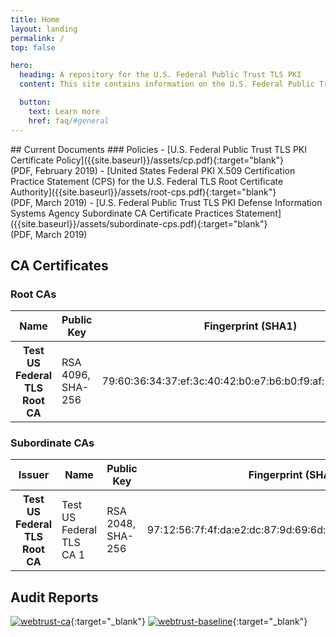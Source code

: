 ```yaml
---
title: Home
layout: landing
permalink: /
top: false

hero:
  heading: A repository for the U.S. Federal Public Trust TLS PKI
  content: This site contains information on the U.S. Federal Public Trust Transport Layer Security (TLS) Public Key Infrastructure (PKI), an infrastructure which supports automated issuance of digital certificates for Federal .mil and .gov web services.

  button:
    text: Learn more
    href: faq/#general
---
```


<section class="usa-section">
  <div class="usa-grid usa-content">
<div class="usa-width-one-whole">
## Current Documents
### Policies
- [U.S. Federal Public Trust TLS PKI Certificate Policy]({{site.baseurl}}/assets/cp.pdf){:target="blank"} <br>(PDF, February 2019)
- [United States Federal PKI X.509 Certification Practice Statement (CPS) for the U.S. Federal TLS Root Certificate Authority]({{site.baseurl}}/assets/root-cps.pdf){:target="blank"}<br>(PDF, March 2019)
- [U.S. Federal Public Trust TLS PKI Defense Information Systems Agency Subordinate CA Certificate Practices Statement]({{site.baseurl}}/assets/subordinate-cps.pdf){:target="blank"}<br>(PDF, March 2019) 

## CA Certificates
### Root CAs
<table>
  <thead>
    <tr>
      <th scope="col">Name</th>
      <th scope="col">Public Key</th>
      <th scope="col">Fingerprint (SHA1)</th>
      <th scope="col">Valid Until</th>
      <th scope="col">Links</th>
      <th scope="col">Tests</th>
    </tr>
  </thead>
  <tbody>
    <tr>
      <th scope="row">Test US Federal TLS Root CA</th>
      <td>RSA 4096, SHA-256</td>
      <td>79:60:36:34:37:ef:3c:40:42:b0:e7:b6:b0:f9:af:15:c3:65:22:d4</td>
      <td>1/18/2038</td>
      <td><a href="{{site.baseurl}}/assets/test-tlsroot.cer" target="_blank">DER</a> <br> <a href="http://tlsroot.pki-lab.gov/tlsroot/test-tlsroot.crl" target="_blank">CRL</a></td>	  
      <td><a href="https://valid.tlsroot.pki-lab.gov" target="_blank">Valid</a> <br> <a href="https://revoked.tlsroot.pki-lab.gov" target="_blank">Revoked</a> <br> <a href="https://expired.tlsroot.pki-lab.gov" target="_blank">Expired</a></td>
    </tr>
   </tbody>
</table>

### Subordinate CAs
<table>
  <thead>
    <tr>
      <th scope="col">Issuer</th>
      <th scope="col">Name</th>
      <th scope="col">Public Key</th>
      <th scope="col">Fingerprint (SHA1)</th>
      <th scope="col">Valid Until</th>
      <th scope="col">Links</th>
    </tr>
  </thead>
  <tbody>
    <tr>
      <th scope="row">Test US Federal TLS Root CA</th>
      <td>Test US Federal TLS CA 1</td>
      <td>RSA 2048, SHA-256</td>
      <td>97:12:56:7f:4f:da:e2:dc:87:9d:69:6d:57:f5:c1:25:a2:5e:91:3c</td>
      <td>8/14/2028</td>	  
      <td><a href="{{site.baseurl}}/assets/test-subordinate.cer" target="_blank">DER</a></td>	  
    </tr>
   </tbody>
</table>

## Audit Reports
[![webtrust-ca]({{site.baseurl}}/assets/img/webtrust-ca.png)](https://www.cpacanada.ca/webtrustseal?sealid=){:target="_blank"}
[![webtrust-baseline]({{site.baseurl}}/assets/img/webtrust-baseline.png)](https://www.cpacanada.ca/webtrustseal?sealid=){:target="_blank"}<br>

